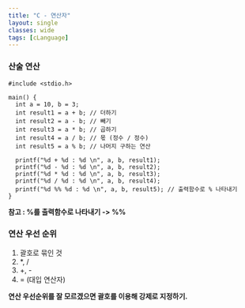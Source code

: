 ```yaml
---
title: "C - 연산자"
layout: single
classes: wide
tags: [cLanguage]
---
```


### 산술 연산

```
#include <stdio.h>

main() {
  int a = 10, b = 3;
  int result1 = a + b; // 더하기
  int result2 = a - b; // 빼기 
  int result3 = a * b; // 곱하기
  int result4 = a / b; // 몫 (정수 / 정수)
  int result5 = a % b; // 나머지 구하는 연산

  printf("%d + %d : %d \n", a, b, result1);
  printf("%d - %d : %d \n", a, b, result2);
  printf("%d * %d : %d \n", a, b, result3);
  printf("%d / %d : %d \n", a, b, result4);
  printf("%d %% %d : %d \n", a, b, result5); // 출력함수로 % 나타내기
}
```
**참고 : %를 출력함수로 나타내기 -> %%**  
  
### 연산 우선 순위
1. 괄호로 묶인 것  
2. *, /  
3. +, -  
4. = (대입 연산자)  

**연산 우선순위를 잘 모르겠으면 괄호를 이용해 강제로 지정하기.**  